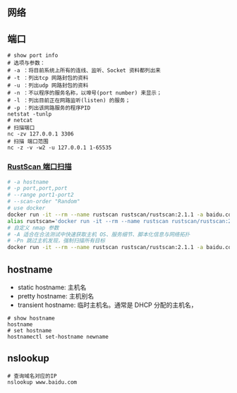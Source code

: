 ## 网络

## 端口

```shell
# show port info
# 选项与参数：
# -a ：将目前系统上所有的连线、监听、Socket 资料都列出来
# -t ：列出tcp 网路封包的资料
# -u ：列出udp 网路封包的资料
# -n ：不以程序的服务名称，以埠号(port number) 来显示；
# -l ：列出目前正在网路监听(listen) 的服务；
# -p ：列出该网路服务的程序PID
netstat -tunlp
# netcat
# 扫描端口
nc -zv 127.0.0.1 3306
# 扫描 端口范围
nc -z -v -w2 -u 127.0.0.1 1-65535
```

### [RustScan 端口扫描](https://github.com/bee-san/RustScan)

```sh
# -a hostname
# -p port,port,port
# --range port1-port2
# --scan-order "Random"
# use docker
docker run -it --rm --name rustscan rustscan/rustscan:2.1.1 -a baidu.com --range 1-65535 --scan-order "Random"
alias rustscan='docker run -it --rm --name rustscan rustscan/rustscan:2.1.1'
# 自定义 nmap 参数
# -A 适合在合法测试中快速获取主机 OS、服务细节、脚本化信息与网络拓扑
# -Pn 跳过主机发现，强制扫描所有目标
docker run -it --rm --name rustscan rustscan/rustscan:2.1.1 -a baidu.com --range 1-65535 --scan-order "Random" -- -Pn

```

## hostname

- static hostname: 主机名
- pretty hostname: 主机别名
- transient hostname: 临时主机名。通常是 DHCP 分配的主机名，

```shell
# show hostname
hostname
# set hostname
hostnamectl set-hostname newname
```

## nslookup

```shell
# 查询域名对应的IP
nslookup www.baidu.com

```
